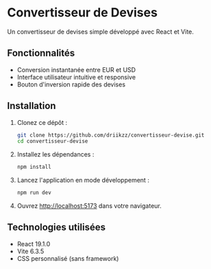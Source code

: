 # Convertisseur de Devises

Un convertisseur de devises simple développé avec React et Vite.

## Fonctionnalités

- Conversion instantanée entre EUR et USD
- Interface utilisateur intuitive et responsive
- Bouton d'inversion rapide des devises

## Installation

1. Clonez ce dépôt :
   ```bash
   git clone https://github.com/driikzz/convertisseur-devise.git
   cd convertisseur-devise
   ```

2. Installez les dépendances :
   ```bash
   npm install
   ```

3. Lancez l'application en mode développement :
   ```bash
   npm run dev
   ```
   
4. Ouvrez [http://localhost:5173](http://localhost:5173) dans votre navigateur.

## Technologies utilisées

- React 19.1.0
- Vite 6.3.5
- CSS personnalisé (sans framework)

